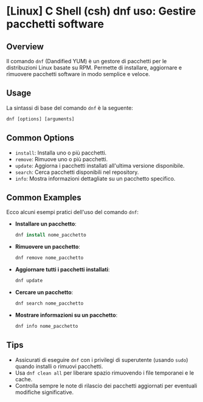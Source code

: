 # [Linux] C Shell (csh) dnf uso: Gestire pacchetti software

## Overview
Il comando `dnf` (Dandified YUM) è un gestore di pacchetti per le distribuzioni Linux basate su RPM. Permette di installare, aggiornare e rimuovere pacchetti software in modo semplice e veloce.

## Usage
La sintassi di base del comando `dnf` è la seguente:

```csh
dnf [options] [arguments]
```

## Common Options
- `install`: Installa uno o più pacchetti.
- `remove`: Rimuove uno o più pacchetti.
- `update`: Aggiorna i pacchetti installati all'ultima versione disponibile.
- `search`: Cerca pacchetti disponibili nel repository.
- `info`: Mostra informazioni dettagliate su un pacchetto specifico.

## Common Examples
Ecco alcuni esempi pratici dell'uso del comando `dnf`:

- **Installare un pacchetto**:
  ```csh
  dnf install nome_pacchetto
  ```

- **Rimuovere un pacchetto**:
  ```csh
  dnf remove nome_pacchetto
  ```

- **Aggiornare tutti i pacchetti installati**:
  ```csh
  dnf update
  ```

- **Cercare un pacchetto**:
  ```csh
  dnf search nome_pacchetto
  ```

- **Mostrare informazioni su un pacchetto**:
  ```csh
  dnf info nome_pacchetto
  ```

## Tips
- Assicurati di eseguire `dnf` con i privilegi di superutente (usando `sudo`) quando installi o rimuovi pacchetti.
- Usa `dnf clean all` per liberare spazio rimuovendo i file temporanei e le cache.
- Controlla sempre le note di rilascio dei pacchetti aggiornati per eventuali modifiche significative.